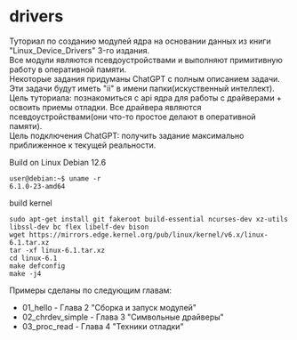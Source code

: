 # drivers
Туториал по созданию модулей ядра на основании данных из книги "Linux_Device_Drivers" 3-го издания.  
Все модули являются псевдоустройствами и выполняют примитивную работу в оперативной памяти.  
Некоторые задания придуманы ChatGPT с полным описанием задачи. Эти задачи будут иметь "ii" в имени папки(искуственный интеллект).  
Цель туториала: познакомиться с api ядра для работы с драйверами + освоить приемы отладки. Все драйвера являются псевдоустройствами(они что-то простое делают в оперативной памяти).  
Цель подключения ChatGPT: получить задание максимально приближенное к текущей реальности.  

Build on Linux Debian 12.6
```
user@debian:~$ uname -r
6.1.0-23-amd64
```

build kernel
```
sudo apt-get install git fakeroot build-essential ncurses-dev xz-utils libssl-dev bc flex libelf-dev bison
wget https://mirrors.edge.kernel.org/pub/linux/kernel/v6.x/linux-6.1.tar.xz
tar -xf linux-6.1.tar.xz
cd linux-6.1
make defconfig
make -j4
```

Примеры сделаны по следующим главам:
* 01_hello - Глава 2 "Сборка и запуск модулей"
* 02_chrdev_simple - Глава 3 "Символьные драйверы"
* 03_proc_read - Глава 4 "Техники отладки"